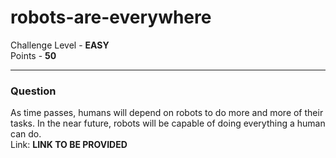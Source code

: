 # robots-are-everywhere

Challenge Level - __EASY__  
Points - __50__

---
### Question
As time passes, humans will depend on robots to do more and more of their tasks. In the near future, robots will be capable of doing everything a human can do.  
Link: __LINK TO BE PROVIDED__
